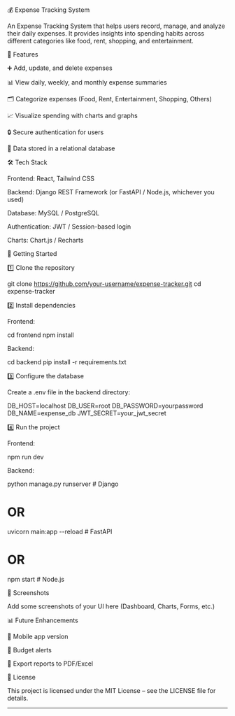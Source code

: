 💰 Expense Tracking System

An Expense Tracking System that helps users record, manage, and analyze their daily expenses. It provides insights into spending habits across different categories like food, rent, shopping, and entertainment.

📌 Features

➕ Add, update, and delete expenses

📊 View daily, weekly, and monthly expense summaries

🗂️ Categorize expenses (Food, Rent, Entertainment, Shopping, Others)

📈 Visualize spending with charts and graphs

🔒 Secure authentication for users

💾 Data stored in a relational database


🛠️ Tech Stack

Frontend: React, Tailwind CSS

Backend: Django REST Framework (or FastAPI / Node.js, whichever you used)

Database: MySQL / PostgreSQL

Authentication: JWT / Session-based login

Charts: Chart.js / Recharts


🚀 Getting Started

1️⃣ Clone the repository

git clone https://github.com/your-username/expense-tracker.git
cd expense-tracker

2️⃣ Install dependencies

Frontend:

cd frontend
npm install

Backend:

cd backend
pip install -r requirements.txt

3️⃣ Configure the database

Create a .env file in the backend directory:

DB_HOST=localhost
DB_USER=root
DB_PASSWORD=yourpassword
DB_NAME=expense_db
JWT_SECRET=your_jwt_secret

4️⃣ Run the project

Frontend:

npm run dev

Backend:

python manage.py runserver   # Django  
# OR  
uvicorn main:app --reload    # FastAPI  
# OR  
npm start                    # Node.js

📸 Screenshots

Add some screenshots of your UI here (Dashboard, Charts, Forms, etc.)

📊 Future Enhancements

📱 Mobile app version

🔔 Budget alerts

🧾 Export reports to PDF/Excel


📜 License

This project is licensed under the MIT License – see the LICENSE file for details.


---